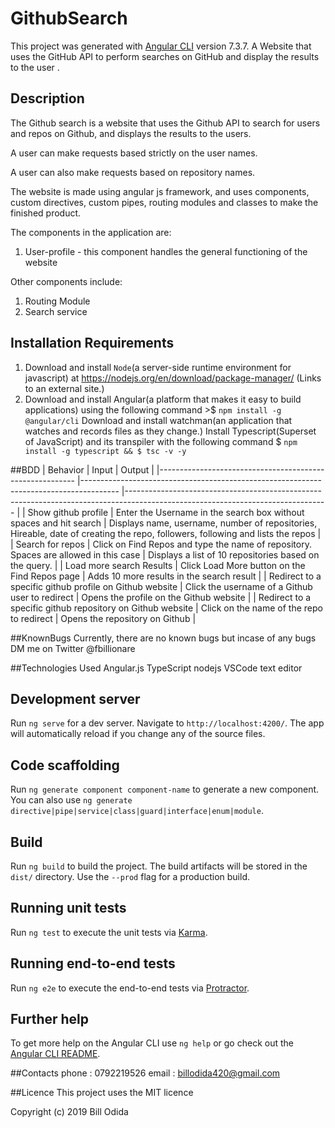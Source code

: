 # GithubSearch

This project was generated with [Angular CLI](https://github.com/angular/angular-cli) version 7.3.7. A Website that uses the GitHub API to perform searches on GitHub and display the results to the user .

## Description
The Github search is a website that uses the Github API to  search for users and repos on Github, and displays the results to the users.

A user can make requests based strictly on the user names.

A user can also make requests based on repository names.

The website is made using angular js framework, and uses components, custom directives, custom pipes, routing modules and classes to make the finished product.

The components in the application are:

1. User-profile - this component handles the general functioning of the website 

Other components include:

1. Routing Module
2. Search service

## Installation Requirements

1. Download and install `Node`(a server-side runtime environment for javascript) at https://nodejs.org/en/download/package-manager/ (Links to an external site.)
2. Download and install Angular(a platform that makes it easy to build applications) using the following command >$ `npm install -g @angular/cli`
Download and install watchman(an application that watches and records files as they change.)
Install Typescript(Superset of JavaScript) and its transpiler with the following command $ `npm install -g typescript && $ tsc -v -y`

##BDD
| Behavior 	| Input 	| Output 	|
|---------------------------------------------------------	|---------------------------------------------------------------------------------------	|--------------------------------------------------------------------------------------------------------------------------------	|
| Show github profile 	| Enter the Username in the search box without spaces and hit search 	| Displays name, username, number of repositories, Hireable, date of creating the repo, followers, following and lists the repos 	|
| Search for repos 	| Click on  Find Repos and type the name of repository. Spaces are allowed in this case 	| Displays a list of 10 repositories based on the query. 	|
| Load more search Results 	| Click  Load More button on the Find Repos page 	| Adds 10 more results in the search result 	|
| Redirect to a specific github profile on Github website 	| Click the username of a Github user to redirect 	| Opens the profile on the Github website 	|
| Redirect to a specific github repository on Github website | Click on the name of the repo to redirect | Opens the repository on Github |

##KnownBugs
Currently, there are no known bugs but incase of any bugs DM me on Twitter @fbillionare
 
 ##Technologies Used
Angular.js
TypeScript
nodejs
VSCode text editor

## Development server

Run `ng serve` for a dev server. Navigate to `http://localhost:4200/`. The app will automatically reload if you change any of the source files.

## Code scaffolding

Run `ng generate component component-name` to generate a new component. You can also use `ng generate directive|pipe|service|class|guard|interface|enum|module`.

## Build

Run `ng build` to build the project. The build artifacts will be stored in the `dist/` directory. Use the `--prod` flag for a production build.

## Running unit tests

Run `ng test` to execute the unit tests via [Karma](https://karma-runner.github.io).

## Running end-to-end tests

Run `ng e2e` to execute the end-to-end tests via [Protractor](http://www.protractortest.org/).

## Further help

To get more help on the Angular CLI use `ng help` or go check out the [Angular CLI README](https://github.com/angular/angular-cli/blob/master/README.md).

##Contacts
phone : 0792219526
email : billodida420@gmail.com

##Licence
This project uses the MIT licence 

Copyright (c) 2019 Bill Odida